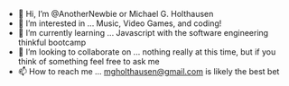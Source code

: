 - 👋 Hi, I’m @AnotherNewbie or Michael G. Holthausen
- 👀 I’m interested in ... Music, Video Games, and coding!
- 🌱 I’m currently learning ... Javascript with the software engineering thinkful bootcamp
- 💞️ I’m looking to collaborate on ... nothing really at this time, but if you think of something feel free to ask me
- 📫 How to reach me ... mgholthausen@gmail.com is likely the best bet

<!---
AnotherNewbie/AnotherNewbie is a ✨ special ✨ repository because its `README.md` (this file) appears on your GitHub profile.
You can click the Preview link to take a look at your changes.
--->
